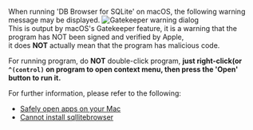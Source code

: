 When running 'DB Browser for SQLite' on macOS, the following warning message may be displayed.
![Gatekeeper warning dialog](https://i.ibb.co/SPVGGYf/Screen-Shot-2020-09-17-at-1-04-28.png)  
This is output by macOS's Gatekeeper feature, it is a warning that the program has NOT been signed and verified by Apple,  
it does **NOT** actually mean that the program has malicious code.

For running program, do **NOT** double-click program, **just right-click(or `^(control)` on program to open context menu, then press the 'Open' button to run it.**

For further information, please refer to the following:
- [Safely open apps on your Mac](https://support.apple.com/en-us/HT202491)
- [Cannot install sqllitebrowser](https://github.com/sqlitebrowser/sqlitebrowser/issues/2346)
